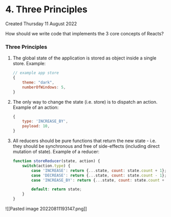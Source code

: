 # 4. Three Principles
Created Thursday 11 August 2022

How should we write code that implements the 3 core concepts of Reacts?

### Three Principles
1. The global state of the application is stored as object inside a single store. Example:
	```js
	// example app store
	{
		theme: "dark",
		numberOfWindows: 5,
	}
	```
2. The only way to change the state (i.e. store) is to dispatch an action. Example of an action:
	```js
	{
		type: 'INCREASE_BY',
		payload: 10,
	}
	```
3. All reducers should be pure functions that return the new state - i.e. they should be synchronous and free of side-effects (including direct mutation of state). Example of a reducer:
	```js
	function storeReducer(state, action) {
		switch(action.type) {
			case 'INCREASE': return {...state, count: state.count + 1};
			case 'DECREASE': return {...state, count: state.count - 1};
			case 'INCREASE_BY': return {...state, count: state.count + action.payload};

			default: return state;
		}
	}
	```

![[Pasted image 20220811193147.png]]